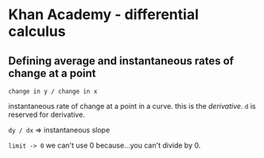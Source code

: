# Khan Academy - differential calculus

## Defining average and instantaneous rates of change at a point

`change in y / change in x`

instantaneous rate of change at a point in a curve. this is the _derivative_. `d` is reserved for derivative.

`dy / dx` => instantaneous slope

`limit -> 0` we can't use 0 because...you can't divide by 0.



